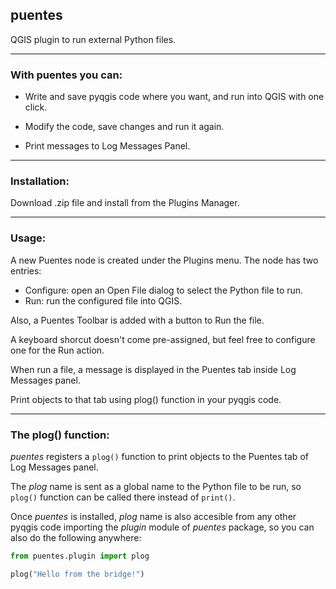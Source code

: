 ## puentes
QGIS plugin to run external Python files.

-----
### With puentes you can:

- Write and save pyqgis code where you want, and run into QGIS with one click.

- Modify the code, save changes and run it again.

- Print messages to Log Messages Panel.

----
### Installation:

Download .zip file and install from the Plugins Manager.

----
### Usage:

A new Puentes node is created under the Plugins menu. The node has two entries: 
- Configure: open an Open File dialog to select the Python file to run.
- Run: run the configured file into QGIS.

Also, a Puentes Toolbar is added with a button to Run the file.

A keyboard shorcut doesn't come pre-assigned, but feel free to configure one for the Run action.

When run a file, a message is displayed in the Puentes tab inside Log Messages panel.

Print objects to that tab using plog() function in your pyqgis code.

----
### The plog() function:

_puentes_ registers a `plog()` function to print objects to the Puentes tab of Log Messages panel.  

The _plog_ name is sent as a global name to the Python file to be run, so `plog()` function can be called there instead of `print()`.

Once _puentes_ is installed, _plog_ name is also accesible from any other pyqgis code importing the _plugin_ module of _puentes_ package, so you can also do the following anywhere:

```python
from puentes.plugin import plog

plog("Hello from the bridge!")
```

